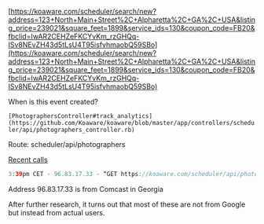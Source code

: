 [https://koaware.com/scheduler/search/new?address=123+North+Main+Street%2C+Alpharetta%2C+GA%2C+USA&listing_price=239021&square_feet=1899&service_ids=130&coupon_code=FB20&fbclid=IwAR2CEHZeFKCYvKm_rzGHQq-ISv8NEvZH43d5tLsU4T95isfvhmaobQ59SBo](https://koaware.com/scheduler/search/new?address=123+North+Main+Street%2C+Alpharetta%2C+GA%2C+USA&listing_price=239021&square_feet=1899&service_ids=130&coupon_code=FB20&fbclid=IwAR2CEHZeFKCYvKm_rzGHQq-ISv8NEvZH43d5tLsU4T95isfvhmaobQ59SBo)

When is this event created?

`[PhotographersController#track_analytics](https://github.com/Koaware/koaware/blob/master/app/controllers/scheduler/api/photographers_controller.rb)`

Route: scheduler/api/photographers

[Recent calls](https://console.cloud.google.com/logs/viewer?project=koaware-prod&folder&organizationId&minLogLevel=0&expandAll=false&interval=PT1H&resource=http_load_balancer&advancedFilter=resource.type%3D%22http_load_balancer%22%0AhttpRequest.requestUrl:%22scheduler%2Fapi%2Fphotographers%22)

```swift
3:39pm CET - 96.83.17.33 - “GET https://koaware.com/scheduler/api/photographers?service_ids=130&address=123%20North%20Main%20Street,%20Alpharetta,%20GA,%20USA&start_date=Wed%20Oct%2009%202019%2010:00:00%20GMT-0400%20(EDT)&end_date=Tue%20Oct%2015%202019%2023:59:59%20GMT-0400%20(EDT)&square_feet=1899&listing_price=249000” 200 38300 “https://koaware.com/scheduler/search/new?address=123+North+Main+Street%2C+Alpharetta%2C+GA%2C+USA&listing_price=249000&square_feet=1899&service_ids=130” “Mozilla/5.0 (Macintosh; Intel Mac OS X 10_14_5) AppleWebKit/605.1.15 (KHTML, like Gecko) Version/12.1.1 Safari/605.1.15”`
```

Address 96.83.17.33 is from Comcast in Georgia

After further research, it turns out that most of these are not from Google but instead from actual users.



